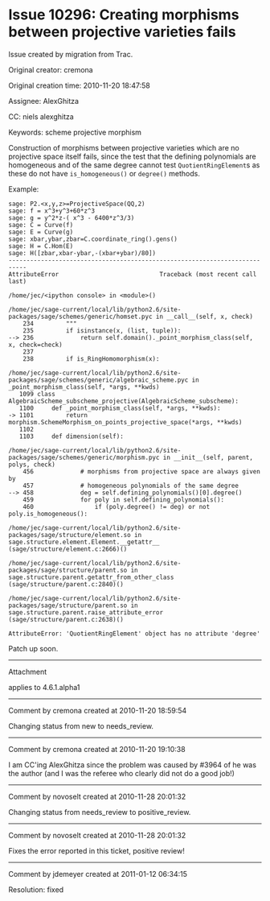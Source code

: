 # Issue 10296: Creating morphisms between projective varieties fails

Issue created by migration from Trac.

Original creator: cremona

Original creation time: 2010-11-20 18:47:58

Assignee: AlexGhitza

CC:  niels alexghitza

Keywords: scheme projective morphism

Construction of morphisms between projective varieties which are no projective space itself fails, since the test that the defining polynomials are homogeneous and of the same degree cannot test `QuotientRingElement`s as these do not have `is_homogeneous()` or `degree()` methods.

Example:

```
sage: P2.<x,y,z>=ProjectiveSpace(QQ,2)
sage: f = x^3+y^3+60*z^3
sage: g = y^2*z-( x^3 - 6400*z^3/3)
sage: C = Curve(f)
sage: E = Curve(g)
sage: xbar,ybar,zbar=C.coordinate_ring().gens()
sage: H = C.Hom(E)
sage: H([zbar,xbar-ybar,-(xbar+ybar)/80])
---------------------------------------------------------------------------
AttributeError                            Traceback (most recent call last)

/home/jec/<ipython console> in <module>()

/home/jec/sage-current/local/lib/python2.6/site-packages/sage/schemes/generic/homset.pyc in __call__(self, x, check)
    234         """
    235         if isinstance(x, (list, tuple)):
--> 236             return self.domain()._point_morphism_class(self, x, check=check)
    237         
    238         if is_RingHomomorphism(x):

/home/jec/sage-current/local/lib/python2.6/site-packages/sage/schemes/generic/algebraic_scheme.pyc in _point_morphism_class(self, *args, **kwds)
   1099 class AlgebraicScheme_subscheme_projective(AlgebraicScheme_subscheme):
   1100     def _point_morphism_class(self, *args, **kwds):
-> 1101         return morphism.SchemeMorphism_on_points_projective_space(*args, **kwds)
   1102 
   1103     def dimension(self):

/home/jec/sage-current/local/lib/python2.6/site-packages/sage/schemes/generic/morphism.pyc in __init__(self, parent, polys, check)
    456             # morphisms from projective space are always given by
    457             # homogeneous polynomials of the same degree
--> 458             deg = self.defining_polynomials()[0].degree()
    459             for poly in self.defining_polynomials():
    460                 if (poly.degree() != deg) or not poly.is_homogeneous():

/home/jec/sage-current/local/lib/python2.6/site-packages/sage/structure/element.so in sage.structure.element.Element.__getattr__ (sage/structure/element.c:2666)()

/home/jec/sage-current/local/lib/python2.6/site-packages/sage/structure/parent.so in sage.structure.parent.getattr_from_other_class (sage/structure/parent.c:2840)()

/home/jec/sage-current/local/lib/python2.6/site-packages/sage/structure/parent.so in sage.structure.parent.raise_attribute_error (sage/structure/parent.c:2638)()

AttributeError: 'QuotientRingElement' object has no attribute 'degree'
```


Patch up soon.


---

Attachment

applies to 4.6.1.alpha1


---

Comment by cremona created at 2010-11-20 18:59:54

Changing status from new to needs_review.


---

Comment by cremona created at 2010-11-20 19:10:38

I am CC'ing AlexGhitza since the problem was caused by #3964 of he was the author (and I was the referee who clearly did not do a good job!)


---

Comment by novoselt created at 2010-11-28 20:01:32

Changing status from needs_review to positive_review.


---

Comment by novoselt created at 2010-11-28 20:01:32

Fixes the error reported in this ticket, positive review!


---

Comment by jdemeyer created at 2011-01-12 06:34:15

Resolution: fixed
